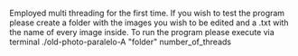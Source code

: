Employed multi threading for the first time.
If you wish to test the program please create a folder with the images you wish to be edited and a .txt with the name of every image inside.
To run the program please execute via terminal ./old-photo-paralelo-A "folder" number_of_threads
